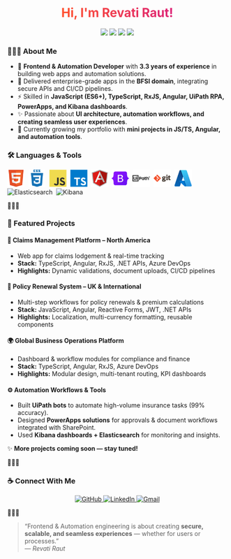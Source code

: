 <h1 align="center">
  <span style="background: linear-gradient(to right, #FF512F, #DD2476); -webkit-background-clip: text; color: transparent;">
    Hi, I'm Revati Raut!
  </span>
</h1>

<p align="center">
  <img src="https://img.shields.io/badge/Frontend_Developer-3CB371?style=for-the-badge&logo=frontend&logoColor=white" />
  <img src="https://img.shields.io/badge/Automation_Developer-FF8C00?style=for-the-badge&logo=automation&logoColor=white" />
  <img src="https://img.shields.io/badge/TypeScript-Enthusiast-3178C6?style=for-the-badge&logo=typescript&logoColor=white" />
  <img src="https://img.shields.io/badge/Builder-Scalable_Solutions-FF69B4?style=for-the-badge" />
</p>


### 👩🏻‍💻 About Me  
- 💼 **Frontend & Automation Developer** with **3.3 years of experience** in building web apps and automation solutions.  
- 🚀 Delivered enterprise-grade apps in the **BFSI domain**, integrating secure APIs and CI/CD pipelines.  
- ⚡ Skilled in **JavaScript (ES6+), TypeScript, RxJS, Angular, UiPath RPA, PowerApps, and Kibana dashboards**.  
- ✨ Passionate about **UI architecture, automation workflows, and creating seamless user experiences**.  
- 🌱 Currently growing my portfolio with **mini projects in JS/TS, Angular, and automation tools**.  



### 🛠️ Languages & Tools  
<p >
  <!-- Frontend -->
  <img src="https://github.com/devicons/devicon/blob/master/icons/html5/html5-original.svg" title="HTML5" alt="HTML5" width="40" height="40"/>&nbsp;
  <img src="https://github.com/devicons/devicon/blob/master/icons/css3/css3-plain-wordmark.svg" title="CSS3" alt="CSS3" width="40" height="40"/>&nbsp;
  <img src="https://github.com/devicons/devicon/blob/master/icons/javascript/javascript-original.svg" title="JavaScript" alt="JavaScript" width="40" height="40"/>&nbsp;
  <img src="https://github.com/devicons/devicon/blob/master/icons/typescript/typescript-original.svg" title="TypeScript" alt="TypeScript" width="40" height="40"/>&nbsp;
  <img src="https://github.com/devicons/devicon/blob/master/icons/angularjs/angularjs-original.svg" title="Angular" alt="Angular" width="40" height="40"/>&nbsp;
  <img src="https://github.com/devicons/devicon/blob/master/icons/bootstrap/bootstrap-original.svg" title="Bootstrap" alt="Bootstrap" width="40" height="40"/>&nbsp;
  <img src="https://raw.githubusercontent.com/simple-icons/simple-icons/develop/icons/uipath.svg" title="UiPath" alt="UiPath" width="40" height="40"/>&nbsp;
  <!-- <img src="https://learn.microsoft.com/en-us/powerapps/images/common/pa-icon.png" title="PowerApps" alt="PowerApps" width="40" height="40"/>&nbsp; -->
  <img src="https://github.com/devicons/devicon/blob/master/icons/git/git-original-wordmark.svg" title="Git" alt="Git" width="40" height="40"/>&nbsp;
  <img src="https://github.com/devicons/devicon/blob/master/icons/azure/azure-original.svg" title="Azure DevOps" alt="Azure" width="40" height="40"/>&nbsp;
  <img src="https://www.vectorlogo.zone/logos/elastic/elastic-icon.svg" title="Elasticsearch" alt="Elasticsearch" width="40" height="40"/>&nbsp;
  <img src="https://www.vectorlogo.zone/logos/elasticco_kibana/elasticco_kibana-icon.svg" title="Kibana" alt="Kibana" width="40" height="40"/>
</p>




🌿🌿🌿

### 📌 Featured Projects  

#### 🏦 Claims Management Platform – North America  
- Web app for claims lodgement & real-time tracking  
- **Stack:** TypeScript, Angular, RxJS, .NET APIs, Azure DevOps  
- **Highlights:** Dynamic validations, document uploads, CI/CD pipelines  

#### 📑 Policy Renewal System – UK & International  
- Multi-step workflows for policy renewals & premium calculations  
- **Stack:** JavaScript, Angular, Reactive Forms, JWT, .NET APIs  
- **Highlights:** Localization, multi-currency formatting, reusable components  

#### 🌍 Global Business Operations Platform  
- Dashboard & workflow modules for compliance and finance  
- **Stack:** TypeScript, Angular, RxJS, Azure DevOps  
- **Highlights:** Modular design, multi-tenant routing, KPI dashboards  

#### ⚙️ Automation Workflows & Tools  
- Built **UiPath bots** to automate high-volume insurance tasks (99% accuracy).  
- Designed **PowerApps solutions** for approvals & document workflows integrated with SharePoint.  
- Used **Kibana dashboards + Elasticsearch** for monitoring and insights.  

✨ **More projects coming soon — stay tuned!**  

🌿🌿🌿

### ☕ Connect With Me  
<p align="center">
  <a href="https://github.com/RevatiRaut998" title="GitHub">
     <img src="https://img.shields.io/badge/GitHub-2088FF?style=for-the-badge&logo=github&logoColor=fff" alt="GitHub"/>
  </a>
  <a href="https://www.linkedin.com/in/revati-raut-223016159/" title="LinkedIn">
     <img src="https://img.shields.io/badge/LinkedIn-0a66c2?style=for-the-badge&logo=linkedin&logoColor=fff" alt="LinkedIn"/>
  </a>
  <a href="mailto:revatiraut9@gmail.com" title="Gmail">
     <img src="https://img.shields.io/badge/Gmail-D14836?style=for-the-badge&logo=gmail&logoColor=fff" alt="Gmail"/>
  </a>
</p>


🌿🌿🌿  

> “Frontend & Automation engineering is about creating **secure, scalable, and seamless experiences** — whether for users or processes.”  
> — *Revati Raut*  
